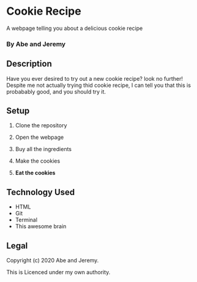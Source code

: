 # Cookie Recipe

A webpage telling you about a delicious cookie recipe

### By Abe and Jeremy 

## Description

Have you ever desired to try out a new cookie recipe? look no further! Despite me not actually trying thid cookie recipe, I can tell you that this is probabably good, and you should try it.

## Setup

1. Clone the repository

2. Open the webpage 

3. Buy all the ingredients

4. Make the cookies

5. __Eat the cookies__

## Technology Used

* HTML
* Git
* Terminal
* This awesome brain

## Legal 
Copyright (c) 2020 Abe and Jeremy.

This is Licenced under my own authority.
